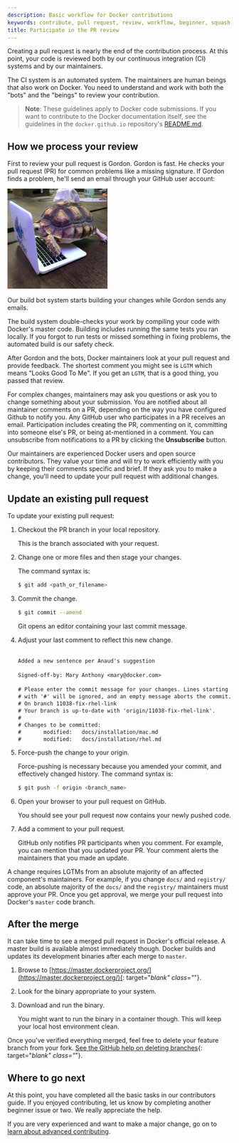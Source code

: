 ```yaml
---
description: Basic workflow for Docker contributions
keywords: contribute, pull request, review, workflow, beginner, squash, commit
title: Participate in the PR review
---
```


Creating a pull request is nearly the end of the contribution process. At this
point, your code is reviewed both by our continuous integration (CI) systems and
by our maintainers.

The CI system is an automated system. The maintainers are human beings that also
work on Docker. You need to understand and work with both the "bots" and the
"beings" to review your contribution.

> **Note**: These guidelines apply to Docker code submissions. If you want to
> contribute to the Docker documentation itself, see the guidelines in the
> `docker.github.io` repository's
> [README.md](https://github.com/docker/docker.github.io).

## How we process your review

First to review your pull request is Gordon. Gordon is fast. He checks your
pull request (PR) for common problems like a missing signature. If Gordon finds a
problem, he'll send an email through your GitHub user account:

![Gordon](images/gordon.jpeg)

Our build bot system starts building your changes while Gordon sends any emails.

The build system double-checks your work by compiling your code with Docker's master
code. Building includes running the same tests you ran locally. If you forgot
to run tests or missed something in fixing problems, the automated build is our
safety check.

After Gordon and the bots, Docker maintainers look at your pull request and
provide feedback. The shortest comment you might see is `LGTM` which means
"Looks Good To Me". If you get an `LGTM`, that is a good thing, you passed that
review.

For complex changes, maintainers may ask you questions or ask you to change
something about your submission. You are notified about all maintainer comments
on a PR, depending on the way you have configured Github to notify you. Any
GitHub user who participates in a PR receives an email. Participation includes
creating the PR, commenting on it, committing into someone else's PR, or being
at-mentioned in a comment. You can unsubscribe from notifications to a PR by
clicking the **Unsubscribe** button.

Our maintainers are experienced Docker users and open source contributors.
They value your time and will try to work efficiently with you by keeping
their comments specific and brief. If they ask you to make a change, you'll
need to update your pull request with additional changes.

## Update an existing pull request

To update your existing pull request:

1.  Checkout the PR branch in your local repository.

    This is the branch associated with your request.

2.  Change one or more files and then stage your changes.

    The command syntax is:
    
    ```bash
    $ git add <path_or_filename>
    ```

3.  Commit the change.

    ```bash
    $ git commit --amend
    ```

    Git opens an editor containing your last commit message.

4.  Adjust your last comment to reflect this new change.

    ```none

    Added a new sentence per Anaud's suggestion

    Signed-off-by: Mary Anthony <mary@docker.com>

    # Please enter the commit message for your changes. Lines starting
    # with '#' will be ignored, and an empty message aborts the commit.
    # On branch 11038-fix-rhel-link
    # Your branch is up-to-date with 'origin/11038-fix-rhel-link'.
    #
    # Changes to be committed:
    #		modified:   docs/installation/mac.md
    #		modified:   docs/installation/rhel.md
    ```

5.  Force-push the change to your origin.

    Force-pushing is necessary because you amended your commit, and effectively
    changed history. The command syntax is:
    
    ```bash
    $ git push -f origin <branch_name>
    ```

6.  Open your browser to your pull request on GitHub.

    You should see your pull request now contains your newly pushed code.

7.  Add a comment to your pull request.

    GitHub only notifies PR participants when you comment. For example, you can
    mention that you updated your PR. Your comment alerts the maintainers that
    you made an update.

A change requires LGTMs from an absolute majority of an affected component's
maintainers. For example, if you change `docs/` and `registry/` code, an
absolute majority of the `docs/` and the `registry/` maintainers must approve
your PR. Once you get approval, we merge your pull request into Docker's
`master` code branch.

## After the merge

It can take time to see a merged pull request in Docker's official release.
A master build is available almost immediately though. Docker builds and
updates its development binaries after each merge to `master`.

1.  Browse to [https://master.dockerproject.org/](https://master.dockerproject.org/){: target="_blank" class="_"}.

2.  Look for the binary appropriate to your system.

3.  Download and run the binary.

    You might want to run the binary in a container though. This
    will keep your local host environment clean.

Once you've verified everything merged, feel free to delete your feature branch
from your fork.
[See the GitHub help on deleting branches](https://help.github.com/articles/deleting-unused-branches/){: target="_blank" class="_"}.

## Where to go next

At this point, you have completed all the basic tasks in our contributors guide.
If you enjoyed contributing, let us know by completing another beginner
issue or two. We really appreciate the help.

If you are very experienced and want to make a major change, go on to
[learn about advanced contributing](advanced-contributing.md).
